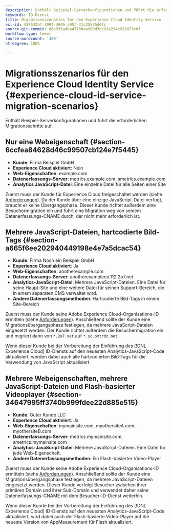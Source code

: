 ```yaml
---
description: Enthält Beispiel-Serverkonfigurationen und führt die erforderlichen Migrationsschritte auf.
keywords: ID-Dienst
title: Migrationsszenarios für den Experience Cloud Identity Service
exl-id: 419532bf-399f-4646-a95f-31c35535d6fc
source-git-commit: 06e935a4ba4776baa900d3dc91e294c92b873c0f
workflow-type: tm+mt
source-wordcount: '380'
ht-degree: 100%

---
```


# Migrationsszenarios für den Experience Cloud Identity Service {#experience-cloud-id-service-migration-scenarios}

Enthält Beispiel-Serverkonfigurationen und führt die erforderlichen Migrationsschritte auf.

## Nur eine Webeigenschaft {#section-6ccfea84628d46c99507cb124e7f5445}

* **Kunde**: Firma Beispiel GmbH
* **Experience Cloud aktiviert**: Nein
* **Web-Eigenschaften**: example.com
* **Datenerfassungs-Server**: metrics.example.com, smetrics.example.com
* **Analytics JavaScript-Datei**: Eine einzelne Datei für alle Seiten einer Site

Zuerst muss der Kunde für Experience Cloud freigeschaltet werden (siehe  [Anforderungen](../../reference/requirements.md)). Da der Kunde über eine einzige JavaScript-Datei verfügt, braucht er keine Übergangsphase. Dieser Kunde richtet außerdem eine Besuchermigration ein und führt eine Migration weg von seinem Datenerfassungs-CNAME durch, der nicht mehr erforderlich ist.

## Mehrere JavaScript-Dateien, hartcodierte Bild-Tags {#section-a665f6ee202940449198e4e7a5dcac54}

* **Kunde**: Firma Noch ein Beispiel GmbH
* **Experience Cloud aktiviert**: Ja
* **Web-Eigenschaften**: anotherexample.com
* **Datenerfassungs-Server**: anotherexampleco.112.2o7.net
* **Analytics-JavaScript-Datei**: Mehrere JavaScript-Dateien. Eine Datei für seine Haupt-Site und eine weitere Datei für seinen Support-Bereich, die in einem separaten CMS verwaltet wird.
* **Andere Datenerfassungsmethoden**: Hartcodierte Bild-Tags in einem Site-Bereich

Zuerst muss der Kunde seine Adobe Experience Cloud-Organisations-ID ermitteln (siehe  [Anforderungen](../../reference/requirements.md)). Anschließend sollte der Kunde eine Migrationsübergangsphase festlegen, da mehrere JavaScript-Dateien eingesetzt werden. Der Kunde richtet außerdem die Besuchermigration ein und migriert dann von `*.2o7.net` auf `*.sc.omtrdc.net`.

Wenn dieser Kunde bei der Vorbereitung der Einführung des [!DNL Experience Cloud] ID-Diensts auf den neuesten Analytics-JavaScript-Code aktualisiert, werden dabei auch alle hartcodierten Bild-Tags für die Verwendung von JavaScript aktualisiert.

## Mehrere Webeigenschaften, mehrere JavaScript-Dateien und Flash-basierter Videoplayer {#section-34647995ff3740b999fdee22d885e515}

* **Kunde**: Guter Kunde LLC
* **Experience Cloud aktiviert**: Ja
* **Web-Eigenschaften**: mymainsite.com, myothersiteA.com, myothersiteB.com
* **Datenerfassungs-Server**: metrics.mymainsite.com, smetrics.mymainsite.com
* **Analytics-JavaScript-Datei**: Mehrere JavaScript-Dateien. Eine Datei für jede Web-Eigenschaft.
* **Andere Datenerfassungsmethoden**: Ein Flash-basierter Video-Player

Zuerst muss der Kunde seine Adobe Experience Cloud-Organisations-ID ermitteln (siehe  [Anforderungen](../../reference/requirements.md)). Anschließend sollte der Kunde eine Migrationsübergangsphase festlegen, da mehrere JavaScript-Dateien eingesetzt werden. Dieser Kunde verfolgt Besucher zwischen ihrer primären Domain und ihrer Sub-Domain und verwendet daher seine Datenerfassungs-CNAME mit dem Besucher-ID-Dienst weiterhin.

Wenn dieser Kunde bei der Vorbereitung der Einführung des [!DNL Experience Cloud] ID-Diensts auf den neuesten Analytics-JavaScript-Code aktualisiert, wird dabei auch der Flash-basierte Video-Player auf die neueste Version von AppMeasurement für Flash aktualisiert.
